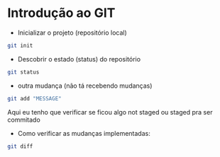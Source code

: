 # Introdução ao GIT

- Inicializar o projeto (repositório local)

```bash
git init
```

- Descobrir o estado (status) do repositório

```bash
git status
```

- outra mudança (não tá recebendo mudanças)

```bash
git add "MESSAGE" 
```

Aqui eu tenho que verificar se ficou algo not staged ou staged pra ser commitado

- Como verificar as mudanças implementadas:

```bash
git diff
```
